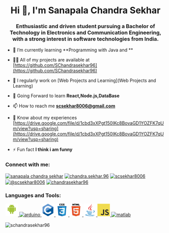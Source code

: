 <h1 align="center">Hi 👋, I'm Sanapala Chandra Sekhar</h1>
<h3 align="center">Enthusiastic and driven student pursuing a Bachelor of Technology in Electronics and Communication Engineering, with a strong interest in software technologies from India.</h3>

- 🌱 I’m currently learning **Programming with Java and **

- 👨‍💻 All of my projects are available at [https://github.com/SChandrasekhar96](https://github.com/SChandrasekhar96)

- 📝 I regularly work on [Web Projects and Learning](Web Projects and Learning)

- 📝 Going Forward to learn **React,Node.js,DataBase**

- 📫 How to reach me **scsekhar8006@gmail.com**

- 📄 Know about my experiences [https://drive.google.com/file/d/1cbd3xXPgt150IKc8BovaGD1YOZFK7qUm/view?usp=sharing](https://drive.google.com/file/d/1cbd3xXPgt150IKc8BovaGD1YOZFK7qUm/view?usp=sharing)

- ⚡ Fun fact **I think i am funny**

<h3 align="left">Connect with me:</h3>
<p align="left">
<a href="https://linkedin.com/in/sanapala chandra sekhar" target="blank"><img align="center" src="https://raw.githubusercontent.com/rahuldkjain/github-profile-readme-generator/master/src/images/icons/Social/linked-in-alt.svg" alt="sanapala chandra sekhar" height="30" width="40" /></a>
<a href="https://instagram.com/chandra.sekhar.96" target="blank"><img align="center" src="https://raw.githubusercontent.com/rahuldkjain/github-profile-readme-generator/master/src/images/icons/Social/instagram.svg" alt="chandra.sekhar.96" height="30" width="40" /></a>
<a href="https://www.codechef.com/users/scsekhar8006" target="blank"><img align="center" src="https://cdn.jsdelivr.net/npm/simple-icons@3.1.0/icons/codechef.svg" alt="scsekhar8006" height="30" width="40" /></a>
<a href="https://www.hackerrank.com/@scsekhar8006" target="blank"><img align="center" src="https://raw.githubusercontent.com/rahuldkjain/github-profile-readme-generator/master/src/images/icons/Social/hackerrank.svg" alt="@scsekhar8006" height="30" width="40" /></a>
<a href="https://www.leetcode.com/chandrasekhar96" target="blank"><img align="center" src="https://raw.githubusercontent.com/rahuldkjain/github-profile-readme-generator/master/src/images/icons/Social/leet-code.svg" alt="chandrasekhar96" height="30" width="40" /></a>
</p>

<h3 align="left">Languages and Tools:</h3>
<p align="left"> <a href="https://developer.android.com" target="_blank" rel="noreferrer"> <img src="https://raw.githubusercontent.com/devicons/devicon/master/icons/android/android-original-wordmark.svg" alt="android" width="40" height="40"/> </a> <a href="https://www.arduino.cc/" target="_blank" rel="noreferrer"> <img src="https://cdn.worldvectorlogo.com/logos/arduino-1.svg" alt="arduino" width="40" height="40"/> </a> <a href="https://www.cprogramming.com/" target="_blank" rel="noreferrer"> <img src="https://raw.githubusercontent.com/devicons/devicon/master/icons/c/c-original.svg" alt="c" width="40" height="40"/> </a> <a href="https://www.w3schools.com/css/" target="_blank" rel="noreferrer"> <img src="https://raw.githubusercontent.com/devicons/devicon/master/icons/css3/css3-original-wordmark.svg" alt="css3" width="40" height="40"/> </a> <a href="https://www.w3.org/html/" target="_blank" rel="noreferrer"> <img src="https://raw.githubusercontent.com/devicons/devicon/master/icons/html5/html5-original-wordmark.svg" alt="html5" width="40" height="40"/> </a> <a href="https://www.java.com" target="_blank" rel="noreferrer"> <img src="https://raw.githubusercontent.com/devicons/devicon/master/icons/java/java-original.svg" alt="java" width="40" height="40"/> </a> <a href="https://developer.mozilla.org/en-US/docs/Web/JavaScript" target="_blank" rel="noreferrer"> <img src="https://raw.githubusercontent.com/devicons/devicon/master/icons/javascript/javascript-original.svg" alt="javascript" width="40" height="40"/> </a> <a href="https://www.mathworks.com/" target="_blank" rel="noreferrer"> <img src="https://upload.wikimedia.org/wikipedia/commons/2/21/Matlab_Logo.png" alt="matlab" width="40" height="40"/> </a> </p>

<p><img align="center" src="https://github-readme-stats.vercel.app/api/top-langs?username=schandrasekhar96&show_icons=true&locale=en&layout=compact" alt="schandrasekhar96" /></p>

